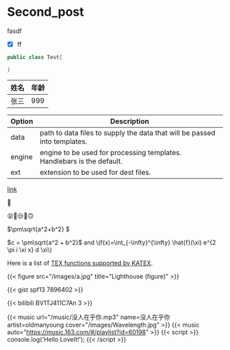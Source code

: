 # Second_post




fasdf 

- [x] ff

```java
public class Test{

}
```

| 姓名  | 年龄  |
| --- | --- |
| 张三  | 999 |

| Option | Description                                                               |
| ------ | ------------------------------------------------------------------------- |
| data   | path to data files to supply the data that will be passed into templates. |
| engine | engine to be used for processing templates. Handlebars is the default.    |
| ext    | extension to be used for dest files.                                      |

[link](https://github.com/upstage/)

:prince:

😝🤤😒🫠🙃

$\pm\sqrt{a^2+b^2} $

$c = \pm\sqrt{a^2 + b^2}$ and \\(f(x)=\int_{-\infty}^{\infty} \hat{f}(\xi) e^{2 \pi i \xi x} d \xi\\)

Here is a list of [TE​X functions supported by KATE​X](https://katex.org/docs/supported.html).

{{< figure src="/images/a.jpg" title="Lighthouse (figure)" >}}

{{< gist spf13 7896402 >}}

{{< bilibili BV1TJ411C7An 3 >}}

{{< music url="/music/没人在乎你.mp3" name=没人在乎你 artist=oldmanyoung cover="/images/Wavelength.jpg" >}}
{{< music auto="https://music.163.com/#/playlist?id=60198" >}}
{{< script >}}
console.log('Hello LoveIt!');
{{< /script >}}

